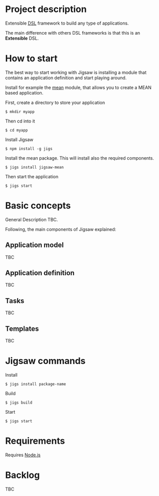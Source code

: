 # Project description
Extensible [DSL](https://en.wikipedia.org/wiki/Domain-specific_language) framework to build any type of applications.

The main difference with others DSL frameworks is that this is an **Extensible** DSL.

# How to start
The best way to start working with Jigsaw is installing a module that contains an application definition and start playing around.

Install for example the [mean](https://github.com/crisfervil/Jigsaw-mean) module, that allows you to create a MEAN based application.

First, create a directory to store your application
```
$ mkdir myapp
```

Then cd into it
```
$ cd myapp
```

Install Jigsaw
```
$ npm install -g jigs
```

Install the mean package. This will install also the required components.
```
$ jigs install jigsaw-mean
```
Then start the application
```
$ jigs start
```

# Basic concepts

General Description TBC.

Following, the main components of Jigsaw explained:

## Application model
TBC

## Application definition
TBC

## Tasks
TBC

## Templates
TBC


# Jigsaw commands
Install
```
$ jigs install package-name
```

Build
```
$ jigs build
```

Start
```
$ jigs start
```


# Requirements
Requires [Node.js](nodejs.org)


# Backlog
TBC
